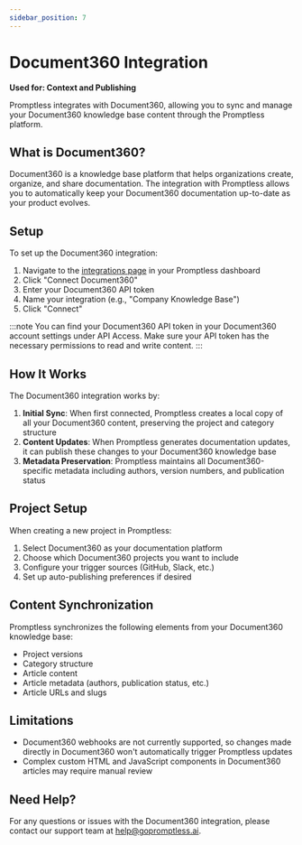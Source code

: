 ```yaml
---
sidebar_position: 7
---
```


# Document360 Integration

**Used for: Context and Publishing**

Promptless integrates with Document360, allowing you to sync and manage your Document360 knowledge base content through the Promptless platform.

## What is Document360?

Document360 is a knowledge base platform that helps organizations create, organize, and share documentation. The integration with Promptless allows you to automatically keep your Document360 documentation up-to-date as your product evolves.

## Setup

To set up the Document360 integration:

1. Navigate to the [integrations page](https://app.gopromptless.ai/integrations) in your Promptless dashboard
2. Click "Connect Document360"
3. Enter your Document360 API token
4. Name your integration (e.g., "Company Knowledge Base")
5. Click "Connect"

:::note
You can find your Document360 API token in your Document360 account settings under API Access. Make sure your API token has the necessary permissions to read and write content.
:::

## How It Works

The Document360 integration works by:

1. **Initial Sync**: When first connected, Promptless creates a local copy of all your Document360 content, preserving the project and category structure
2. **Content Updates**: When Promptless generates documentation updates, it can publish these changes to your Document360 knowledge base
3. **Metadata Preservation**: Promptless maintains all Document360-specific metadata including authors, version numbers, and publication status

## Project Setup

When creating a new project in Promptless:

1. Select Document360 as your documentation platform
2. Choose which Document360 projects you want to include
3. Configure your trigger sources (GitHub, Slack, etc.)
4. Set up auto-publishing preferences if desired

## Content Synchronization

Promptless synchronizes the following elements from your Document360 knowledge base:

- Project versions
- Category structure
- Article content
- Article metadata (authors, publication status, etc.)
- Article URLs and slugs

## Limitations

- Document360 webhooks are not currently supported, so changes made directly in Document360 won't automatically trigger Promptless updates
- Complex custom HTML and JavaScript components in Document360 articles may require manual review

## Need Help?

For any questions or issues with the Document360 integration, please contact our support team at help@gopromptless.ai.
